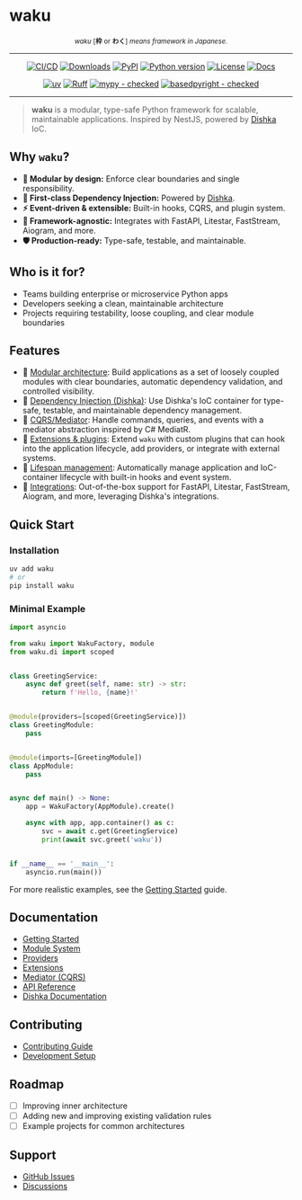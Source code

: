 # waku

<p align="center" markdown="1">
    <sup><i>waku</i> [<b>枠</b> or <b>わく</b>] <i>means framework in Japanese.</i></sup>
    <br/>
</p>

-----

<div align="center" markdown="1">

[![CI/CD](https://img.shields.io/github/actions/workflow/status/waku-py/waku/release.yml?branch=master&logo=github&label=CI/CD)](https://github.com/waku-py/waku/actions?query=event%3Apush+branch%3Amaster+workflow%3ACI/CD)
[![Downloads](https://static.pepy.tech/badge/waku/month)](https://pepy.tech/projects/waku)
[![PyPI](https://img.shields.io/pypi/v/waku.svg?label=PyPI)](https://pypi.python.org/pypi/waku)
[![Python version](https://img.shields.io/pypi/pyversions/waku.svg?label=Python)](https://www.python.org/downloads/)
[![License](https://img.shields.io/pypi/l/waku.svg)](https://github.com/waku-py/waku/blob/master/LICENSE)
[![Docs](https://img.shields.io/badge/docs-mkdocs%20material-blue)](https://waku-py.github.io/waku/)

[![uv](https://img.shields.io/endpoint?url=https://raw.githubusercontent.com/astral-sh/uv/main/assets/badge/v0.json)](https://github.com/astral-sh/uv)
[![Ruff](https://img.shields.io/endpoint?url=https://raw.githubusercontent.com/astral-sh/ruff/main/assets/badge/v2.json)](https://github.com/astral-sh/ruff/)
[![mypy - checked](http://www.mypy-lang.org/static/mypy_badge.svg)](http://mypy-lang.org/)
[![basedpyright - checked](https://img.shields.io/badge/basedpyright-checked-42b983?color=ffc105)](https://docs.basedpyright.com)

</div>

---

> **waku** is a modular, type-safe Python framework for scalable, maintainable applications.
> Inspired by NestJS, powered by [Dishka](https://github.com/reagento/dishka/) IoC.

## Why `waku`?

- **🧩 Modular by design:** Enforce clear boundaries and single responsibility.
- **💉 First-class Dependency Injection:** Powered by [Dishka](https://github.com/reagento/dishka/).
- **⚡ Event-driven & extensible:** Built-in hooks, CQRS, and plugin system.
- **🔌 Framework-agnostic:** Integrates with FastAPI, Litestar, FastStream, Aiogram, and more.
- **🛡️ Production-ready:** Type-safe, testable, and maintainable.

## Who is it for?

- Teams building enterprise or microservice Python apps
- Developers seeking a clean, maintainable architecture
- Projects requiring testability, loose coupling, and clear module boundaries

## Features

- 🧩 [Modular architecture](https://waku-py.github.io/waku/usage/modules/): Build applications as a set of loosely coupled modules with clear boundaries, automatic dependency validation, and controlled visibility.
- 💉 [Dependency Injection (Dishka)](https://waku-py.github.io/waku/usage/providers/): Use Dishka's IoC container for type-safe, testable, and maintainable dependency management.
- 📨 [CQRS/Mediator](https://waku-py.github.io/waku/usage/mediator/): Handle commands, queries, and events with a mediator abstraction inspired by C# MediatR.
- 🧰 [Extensions & plugins](https://waku-py.github.io/waku/usage/extensions/): Extend `waku` with custom plugins that can hook into the application lifecycle, add providers, or integrate with external systems.
- 🔄 [Lifespan management](https://waku-py.github.io/waku/usage/lifespan/): Automatically manage application and IoC-container lifecycle with built-in hooks and event system.
- 🤝 [Integrations](https://waku-py.github.io/waku/integrations/): Out-of-the-box support for FastAPI, Litestar, FastStream, Aiogram, and more, leveraging Dishka's integrations.

## Quick Start

### Installation

```sh
uv add waku
# or
pip install waku
```

### Minimal Example

```python
import asyncio

from waku import WakuFactory, module
from waku.di import scoped


class GreetingService:
    async def greet(self, name: str) -> str:
        return f'Hello, {name}!'


@module(providers=[scoped(GreetingService)])
class GreetingModule:
    pass


@module(imports=[GreetingModule])
class AppModule:
    pass


async def main() -> None:
    app = WakuFactory(AppModule).create()

    async with app, app.container() as c:
        svc = await c.get(GreetingService)
        print(await svc.greet('waku'))


if __name__ == '__main__':
    asyncio.run(main())

```

For more realistic examples, see the [Getting Started](https://waku-py.github.io/waku/getting-started) guide.

## Documentation

- [Getting Started](https://waku-py.github.io/waku/getting-started/)
- [Module System](https://waku-py.github.io/waku/usage/modules/)
- [Providers](https://waku-py.github.io/waku/usage/providers/)
- [Extensions](https://waku-py.github.io/waku/usage/extensions/)
- [Mediator (CQRS)](https://waku-py.github.io/waku/usage/mediator/)
- [API Reference](https://waku-py.github.io/waku/reference/)
- [Dishka Documentation](https://dishka.readthedocs.io/en/stable/index.html/)

## Contributing

- [Contributing Guide](https://waku-py.github.io/waku/contributing/)
- [Development Setup](https://waku-py.github.io/waku/contributing/#development-setup)

## Roadmap

- [ ] Improving inner architecture
- [ ] Adding new and improving existing validation rules
- [ ] Example projects for common architectures

## Support

- [GitHub Issues](https://github.com/waku-py/waku/issues)
- [Discussions](https://github.com/waku-py/waku/discussions)
